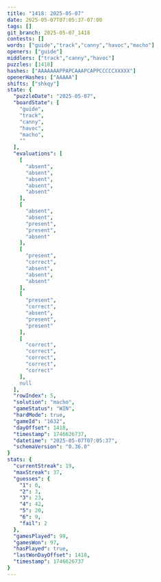 ```yaml
---
title: "1418: 2025-05-07"
date: 2025-05-07T07:05:37-07:00
tags: []
git_branch: 2025-05-07_1418
contests: []
words: ["guide","track","canny","havoc","macho"]
openers: ["guide"]
middlers: ["track","canny","havoc"]
puzzles: [1418]
hashes: ["AAAAAAAPPAPCAAAPCAPPCCCCCXXXXX"]
openerHashes: ["AAAAA"]
shifts: ["shkqy"]
state: {
  "puzzleDate": "2025-05-07",
  "boardState": [
    "guide",
    "track",
    "canny",
    "havoc",
    "macho",
    ""
  ],
  "evaluations": [
    [
      "absent",
      "absent",
      "absent",
      "absent",
      "absent"
    ],
    [
      "absent",
      "absent",
      "present",
      "present",
      "absent"
    ],
    [
      "present",
      "correct",
      "absent",
      "absent",
      "absent"
    ],
    [
      "present",
      "correct",
      "absent",
      "present",
      "present"
    ],
    [
      "correct",
      "correct",
      "correct",
      "correct",
      "correct"
    ],
    null
  ],
  "rowIndex": 5,
  "solution": "macho",
  "gameStatus": "WIN",
  "hardMode": true,
  "gameId": "1632",
  "dayOffset": 1418,
  "timestamp": 1746626737,
  "datetime": "2025-05-07T07:05:37",
  "schemaVersion": "0.36.0"
}
stats: {
  "currentStreak": 19,
  "maxStreak": 37,
  "guesses": {
    "1": 0,
    "2": 3,
    "3": 23,
    "4": 42,
    "5": 20,
    "6": 9,
    "fail": 2
  },
  "gamesPlayed": 99,
  "gamesWon": 97,
  "hasPlayed": true,
  "lastWonDayOffset": 1418,
  "timestamp": 1746626737
}
---
```

<!-- more -->
